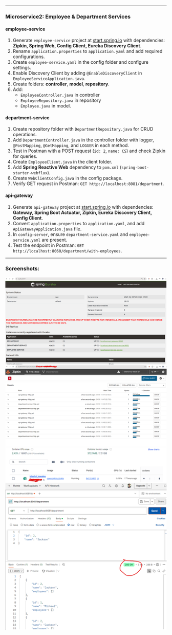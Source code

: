 
---

### Microservice2: Employee & Department Services

#### **employee-service**

1. Generate `employee-service` project at [start.spring.io](https://start.spring.io/) with dependencies: **Zipkin, Spring Web, Config Client, Eureka Discovery Client**.
2. Rename `application.properties` to `application.yaml` and add required configurations.
3. Create `employee-service.yaml` in the config folder and configure settings.
4. Enable Discovery Client by adding `@EnableDiscoveryClient` in `EmployeeServiceApplication.java`.
5. Create folders: **controller**, **model**, **repository**.
6. Add:
    - `EmployeeController.java` in controller
    - `EmployeeRepository.java` in repository
    - `Employee.java` in model.

#### **department-service**

1. Create repository folder with `DepartmentRepository.java` for CRUD operations.
2. Add `DepartmentController.java` in the controller folder with logger, `@PostMapping`, `@GetMapping`, and `LOGGER` in each method.
3. Test in Postman with a POST request (`id: 2`, `name: CS`) and check Zipkin for queries.
4. Create `EmployeeClient.java` in the client folder.
5. Add **Spring Reactive Web** dependency to `pom.xml` (`spring-boot-starter-webflux`).
6. Create `WebClientConfig.java` in the config package.
7. Verify GET request in Postman: `GET http://localhost:8081/department`.

#### **api-gateway**

1. Generate `api-gateway` project at [start.spring.io](https://start.spring.io/) with dependencies: **Gateway, Spring Boot Actuator, Zipkin, Eureka Discovery Client, Config Client**.
2. Convert `application.properties` to `application.yaml`, and add `ApiGatewayApplication.java` file.
3. In `config-server`, ensure `department-service.yaml` and `employee-service.yaml` are present.
4. Test the endpoint in Postman: `GET http://localhost:8060/department/with-employees`.

--- 

### Screenshots:

![img_3.png](img_3.png)
![img.png](img.png)
![img_1.png](img_1.png)
![img_2.png](img_2.png)
